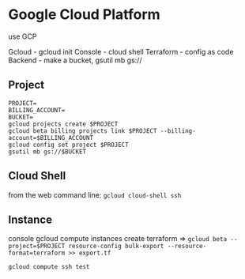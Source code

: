 # Google Cloud Platform

use GCP

Gcloud - gcloud init
Console - cloud shell
Terraform - config as code
  Backend - make a bucket, gsutil mb gs://

## Project

```
PROJECT=
BILLING_ACCOUNT=
BUCKET=
gcloud projects create $PROJECT
gcloud beta billing projects link $PROJECT --billing-account=$BILLING_ACCOUNT
gcloud config set project $PROJECT
gsutil mb gs://$BUCKET
```

## Cloud Shell

from the web
command line: `gcloud cloud-shell ssh`


## Instance

console
gcloud compute instances create
terraform => `gcloud beta --project=$PROJECT resource-config bulk-export --resource-format=terraform >> export.tf`

`gcloud compute ssh test`